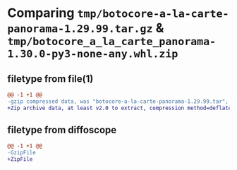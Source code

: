 # Comparing `tmp/botocore-a-la-carte-panorama-1.29.99.tar.gz` & `tmp/botocore_a_la_carte_panorama-1.30.0-py3-none-any.whl.zip`

## filetype from file(1)

```diff
@@ -1 +1 @@
-gzip compressed data, was "botocore-a-la-carte-panorama-1.29.99.tar", last modified: Sat Mar 25 01:22:56 2023, max compression
+Zip archive data, at least v2.0 to extract, compression method=deflate
```

## filetype from diffoscope

```diff
@@ -1 +1 @@
-GzipFile
+ZipFile
```

